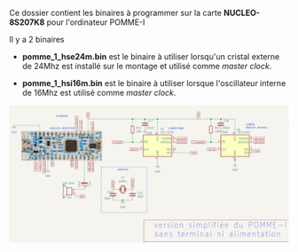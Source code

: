 Ce dossier contient les binaires à programmer sur la carte **NUCLEO-8S207K8** pour l'ordinateur POMME-I 

Il y a 2 binaires 

* **pomme_1_hse24m.bin**  est le binaire à utiliser lorsqu'un cristal externe de 24Mhz est installé sur le montage et utilisé comme *master clock*.

* **pomme_1_hsi16m.bin** est le binaire à utiliser lorsque l'oscillateur interne de 16Mhz est utilisé comme *master clock*.

![schématique du pomme-I](../docs/pomme-IS-schematic.png) 

